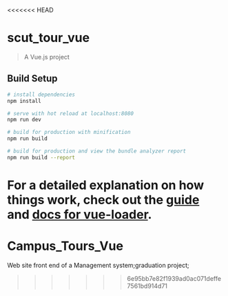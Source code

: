 <<<<<<< HEAD
# scut_tour_vue

> A Vue.js project

## Build Setup

``` bash
# install dependencies
npm install

# serve with hot reload at localhost:8080
npm run dev

# build for production with minification
npm run build

# build for production and view the bundle analyzer report
npm run build --report
```

For a detailed explanation on how things work, check out the [guide](http://vuejs-templates.github.io/webpack/) and [docs for vue-loader](http://vuejs.github.io/vue-loader).
=======
# Campus_Tours_Vue
Web site front end of a Management system;graduation project;
>>>>>>> 6e95bb7e82f1939ad0ac071deffe7561bd914d71

